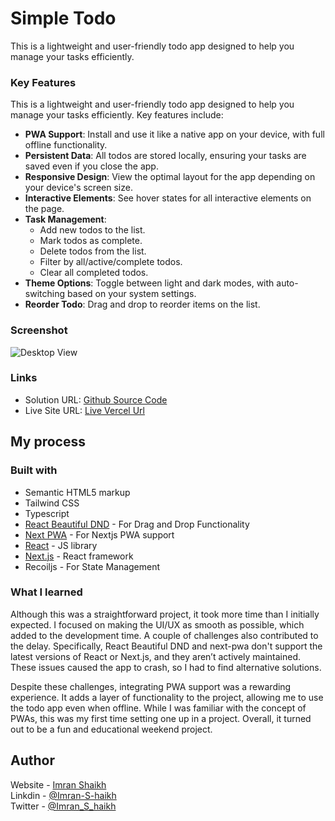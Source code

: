 # Simple Todo

This is a lightweight and user-friendly todo app designed to help you manage your tasks efficiently.

### Key Features

This is a lightweight and user-friendly todo app designed to help you manage your tasks efficiently. Key features include:

- **PWA Support**: Install and use it like a native app on your device, with full offline functionality.
- **Persistent Data**: All todos are stored locally, ensuring your tasks are saved even if you close the app.
- **Responsive Design**: View the optimal layout for the app depending on your device's screen size.
- **Interactive Elements**: See hover states for all interactive elements on the page.
- **Task Management**:
  - Add new todos to the list.
  - Mark todos as complete.
  - Delete todos from the list.
  - Filter by all/active/complete todos.
  - Clear all completed todos.
- **Theme Options**: Toggle between light and dark modes, with auto-switching based on your system settings.
- **Reorder Todo**: Drag and drop to reorder items on the list.

### Screenshot

<img src="./public/screenshots/group.png" alt="Desktop View"  />

### Links

- Solution URL: [Github Source Code](https://github.com/Imran-S-heikh/simple-todo)
- Live Site URL: [Live Vercel Url](https://simple-todo-three-gamma.vercel.app/)

## My process

### Built with

- Semantic HTML5 markup
- Tailwind CSS
- Typescript
- [React Beautiful DND](https://github.com/hello-pangea/dnd) - For Drag and Drop Functionality
- [Next PWA](https://www.npmjs.com/package/@ducanh2912/next-pwa) - For Nextjs PWA support 
- [React](https://reactjs.org/) - JS library
- [Next.js](https://nextjs.org/) - React framework
- Recoiljs - For State Management


### What I learned

Although this was a straightforward project, it took more time than I initially expected. I focused on making the UI/UX as smooth as possible, which added to the development time. A couple of challenges also contributed to the delay. Specifically, React Beautiful DND and next-pwa don't support the latest versions of React or Next.js, and they aren’t actively maintained. These issues caused the app to crash, so I had to find alternative solutions.

Despite these challenges, integrating PWA support was a rewarding experience. It adds a layer of functionality to the project, allowing me to use the todo app even when offline. While I was familiar with the concept of PWAs, this was my first time setting one up in a project. Overall, it turned out to be a fun and educational weekend project.


## Author

Website - [Imran Shaikh](https://imran-shaikh.vercel.app/) </br>
Linkdin - [@Imran-S-haikh](https://linkedin.com/in/Imran-S-haikh)</br>
Twitter - [@Imran_S_haikh](https://twitter.com/Imran_S_haikh)


